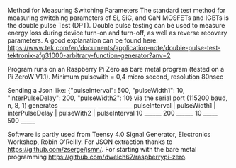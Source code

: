 Method for Measuring Switching Parameters The standard test method for measuring switching parameters of Si, SiC, and GaN MOSFETs and IGBTs is the double pulse Test (DPT). Double pulse testing can be used to measure energy loss during device turn-on and turn-off, as well as reverse recovery parameters. A good explanation can be found here: https://www.tek.com/en/documents/application-note/double-pulse-test-tektronix-afg31000-arbitrary-function-generator?anv=2

Program runs on an Raspberry Pi Zero as bare metal program (tested on a Pi ZeroW V1.1). Minimum pulsewith = 0,4 micro second, resolution 80nsec

Sending a Json like: {"pulseInterval": 500, "pulseWidth1": 10, "interPulseDelay": 200, "pulseWidth2": 10} via the serial port (115200 baud, n, 8, 1) generates 
               _____________                   ____________ 
pulseInterval | pulseWidth1 | interPulseDelay | pulseWith2 | pulseInterval
                    10       ______ 200 ______      10      _____ 500 _____

Software is partly used from Teensy 4.0 Signal Generator, Electronics Workshop, Robin O'Reilly.
For JSON extraction thanks to https://github.com/zserge/jsmn/. 
For starting with the bare metal programming https://github.com/dwelch67/raspberrypi-zero.

